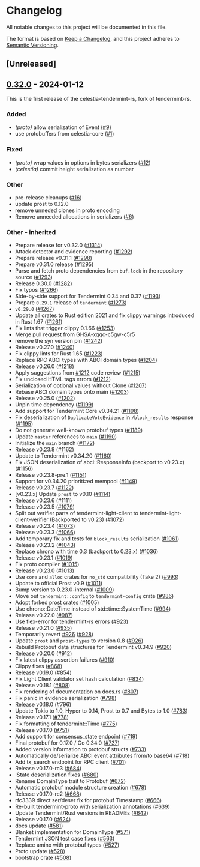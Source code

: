 # Changelog
All notable changes to this project will be documented in this file.

The format is based on [Keep a Changelog](https://keepachangelog.com/en/1.0.0/),
and this project adheres to [Semantic Versioning](https://semver.org/spec/v2.0.0.html).

## [Unreleased]

## [0.32.0](https://github.com/eigerco/celestia-tendermint-rs/releases/tag/celestia-tendermint-proto-v0.32.0) - 2024-01-12

This is the first release of the celestia-tendermint-rs, fork of tendermint-rs.

### Added
- *(proto)* allow serialization of Event ([#9](https://github.com/eigerco/celestia-tendermint-rs/pull/9))
- use protobuffers from celestia-core ([#1](https://github.com/eigerco/celestia-tendermint-rs/pull/1))

### Fixed
- *(proto)* wrap values in options in bytes serializers ([#12](https://github.com/eigerco/celestia-tendermint-rs/pull/12))
- *(celestia)* commit height serialization as number

### Other
- pre-release cleanups ([#16](https://github.com/eigerco/celestia-tendermint-rs/pull/16))
- update prost to 0.12.0
- remove unneded clones in proto encoding
- Remove unneeded allocations in serializers ([#6](https://github.com/eigerco/celestia-tendermint-rs/pull/6))

### Other - inherited
- Prepare release for v0.32.0 ([#1314](https://github.com/informalsystems/tendermint-rs/pull/1314))
- Attack detector and evidence reporting ([#1292](https://github.com/informalsystems/tendermint-rs/pull/1292))
- Prepare release v0.31.1 ([#1298](https://github.com/informalsystems/tendermint-rs/pull/1298))
- Prepare v0.31.0 release ([#1295](https://github.com/informalsystems/tendermint-rs/pull/1295))
- Parse and fetch proto dependencies from `buf.lock` in the repository source ([#1293](https://github.com/informalsystems/tendermint-rs/pull/1293))
- Release 0.30.0 ([#1282](https://github.com/informalsystems/tendermint-rs/pull/1282))
- Fix typos ([#1266](https://github.com/informalsystems/tendermint-rs/pull/1266))
- Side-by-side support for Tendermint 0.34 and 0.37 ([#1193](https://github.com/informalsystems/tendermint-rs/pull/1193))
- Prepare `0.29.1` release of `tendermint` ([#1273](https://github.com/informalsystems/tendermint-rs/pull/1273))
- `v0.29.0` ([#1267](https://github.com/informalsystems/tendermint-rs/pull/1267))
- Update all crates to Rust edition 2021 and fix clippy warnings introduced in Rust 1.67 ([#1261](https://github.com/informalsystems/tendermint-rs/pull/1261))
- Fix lints that trigger clippy 0.1.66 ([#1253](https://github.com/informalsystems/tendermint-rs/pull/1253))
- Merge pull request from GHSA-xqqc-c5gw-c5r5
- remove the syn version pin ([#1242](https://github.com/informalsystems/tendermint-rs/pull/1242))
- Release v0.27.0 ([#1240](https://github.com/informalsystems/tendermint-rs/pull/1240))
- Fix clippy lints for Rust 1.65 ([#1223](https://github.com/informalsystems/tendermint-rs/pull/1223))
- Replace RPC ABCI types with ABCI domain types ([#1204](https://github.com/informalsystems/tendermint-rs/pull/1204))
- Release v0.26.0 ([#1218](https://github.com/informalsystems/tendermint-rs/pull/1218))
- Apply suggestions from [#1212](https://github.com/informalsystems/tendermint-rs/pull/1212) code review ([#1215](https://github.com/informalsystems/tendermint-rs/pull/1215))
- Fix unclosed HTML tags errors ([#1212](https://github.com/informalsystems/tendermint-rs/pull/1212))
- Serialization of optional values without Clone ([#1207](https://github.com/informalsystems/tendermint-rs/pull/1207))
- Rebase ABCI domain types onto main ([#1203](https://github.com/informalsystems/tendermint-rs/pull/1203))
- Release v0.25.0 ([#1202](https://github.com/informalsystems/tendermint-rs/pull/1202))
- Unpin time dependency ([#1199](https://github.com/informalsystems/tendermint-rs/pull/1199))
- Add support for Tendermint Core v0.34.21 ([#1198](https://github.com/informalsystems/tendermint-rs/pull/1198))
- Fix deserialization of `DuplicateVoteEvidence` in `/block_results` response ([#1195](https://github.com/informalsystems/tendermint-rs/pull/1195))
- Do not generate well-known protobuf types ([#1189](https://github.com/informalsystems/tendermint-rs/pull/1189))
- Update `master` references to `main` ([#1190](https://github.com/informalsystems/tendermint-rs/pull/1190))
- Initialize the `main` branch ([#1172](https://github.com/informalsystems/tendermint-rs/pull/1172))
- Release v0.23.8 ([#1162](https://github.com/informalsystems/tendermint-rs/pull/1162))
- Update to Tendermint v0.34.20 ([#1160](https://github.com/informalsystems/tendermint-rs/pull/1160))
- Fix JSON deserialization of abci::ResponseInfo (backport to v0.23.x) ([#1156](https://github.com/informalsystems/tendermint-rs/pull/1156))
- Release v0.23.8-pre.1 ([#1151](https://github.com/informalsystems/tendermint-rs/pull/1151))
- Support for v0.34.20 prioritized mempool ([#1149](https://github.com/informalsystems/tendermint-rs/pull/1149))
- Release v0.23.7 ([#1122](https://github.com/informalsystems/tendermint-rs/pull/1122))
- [v0.23.x] Update `prost` to v0.10 ([#1114](https://github.com/informalsystems/tendermint-rs/pull/1114))
- Release v0.23.6 ([#1111](https://github.com/informalsystems/tendermint-rs/pull/1111))
- Release v0.23.5 ([#1079](https://github.com/informalsystems/tendermint-rs/pull/1079))
- Split out verifier parts of tendermint-light-client to tendermint-light-client-verifier (Backported to v0.23) ([#1072](https://github.com/informalsystems/tendermint-rs/pull/1072))
- Release v0.23.4 ([#1073](https://github.com/informalsystems/tendermint-rs/pull/1073))
- Release v0.23.3 ([#1066](https://github.com/informalsystems/tendermint-rs/pull/1066))
- Add temporary fix and tests for `block_results` serialization ([#1061](https://github.com/informalsystems/tendermint-rs/pull/1061))
- Release v0.23.2 ([#1043](https://github.com/informalsystems/tendermint-rs/pull/1043))
- Replace chrono with time 0.3 (backport to 0.23.x) ([#1036](https://github.com/informalsystems/tendermint-rs/pull/1036))
- Release v0.23.1 ([#1019](https://github.com/informalsystems/tendermint-rs/pull/1019))
- Fix proto compiler ([#1015](https://github.com/informalsystems/tendermint-rs/pull/1015))
- Release v0.23.0 ([#1013](https://github.com/informalsystems/tendermint-rs/pull/1013))
- Use `core` and `alloc` crates for `no_std` compatibility (Take 2) ([#993](https://github.com/informalsystems/tendermint-rs/pull/993))
- Update to official Prost v0.9 ([#1011](https://github.com/informalsystems/tendermint-rs/pull/1011))
- Bump version to 0.23.0-internal ([#1009](https://github.com/informalsystems/tendermint-rs/pull/1009))
- Move out `tendermint::config` to `tendermint-config` crate ([#986](https://github.com/informalsystems/tendermint-rs/pull/986))
- Adopt forked prost crates ([#1005](https://github.com/informalsystems/tendermint-rs/pull/1005))
- Use chrono::DateTime instead of std::time::SystemTime ([#994](https://github.com/informalsystems/tendermint-rs/pull/994))
- Release v0.22.0 ([#987](https://github.com/informalsystems/tendermint-rs/pull/987))
- Use flex-error for tendermint-rs errors ([#923](https://github.com/informalsystems/tendermint-rs/pull/923))
- Release v0.21.0 ([#935](https://github.com/informalsystems/tendermint-rs/pull/935))
- Temporarily revert [#926](https://github.com/informalsystems/tendermint-rs/pull/926) ([#928](https://github.com/informalsystems/tendermint-rs/pull/928))
- Update `prost` and `prost-types` to version 0.8 ([#926](https://github.com/informalsystems/tendermint-rs/pull/926))
- Rebuild Protobuf data structures for Tendermint v0.34.9 ([#920](https://github.com/informalsystems/tendermint-rs/pull/920))
- Release v0.20.0 ([#912](https://github.com/informalsystems/tendermint-rs/pull/912))
- Fix latest clippy assertion failures ([#910](https://github.com/informalsystems/tendermint-rs/pull/910))
- Clippy fixes ([#868](https://github.com/informalsystems/tendermint-rs/pull/868))
- Release v0.19.0 ([#854](https://github.com/informalsystems/tendermint-rs/pull/854))
- Fix Light Client validator set hash calculation ([#834](https://github.com/informalsystems/tendermint-rs/pull/834))
- Release v0.18.1 ([#808](https://github.com/informalsystems/tendermint-rs/pull/808))
- Fix rendering of documentation on docs.rs ([#807](https://github.com/informalsystems/tendermint-rs/pull/807))
- Fix panic in evidence serialization ([#798](https://github.com/informalsystems/tendermint-rs/pull/798))
- Release v0.18.0 ([#796](https://github.com/informalsystems/tendermint-rs/pull/796))
- Update Tokio to 1.0, Hyper to 0.14, Prost to 0.7 and Bytes to 1.0 ([#783](https://github.com/informalsystems/tendermint-rs/pull/783))
- Release v0.17.1 ([#778](https://github.com/informalsystems/tendermint-rs/pull/778))
- Fix formatting of tendermint::Time ([#775](https://github.com/informalsystems/tendermint-rs/pull/775))
- Release v0.17.0 ([#751](https://github.com/informalsystems/tendermint-rs/pull/751))
- Add support for consensus_state endpoint ([#719](https://github.com/informalsystems/tendermint-rs/pull/719))
- Final protobuf for 0.17.0 / Go 0.34.0 ([#737](https://github.com/informalsystems/tendermint-rs/pull/737))
- Added version information to protobuf structs ([#733](https://github.com/informalsystems/tendermint-rs/pull/733))
- Automatically de/serialize ABCI event attributes from/to base64 ([#718](https://github.com/informalsystems/tendermint-rs/pull/718))
- Add tx_search endpoint for RPC client ([#701](https://github.com/informalsystems/tendermint-rs/pull/701))
- Release v0.17.0-rc3 ([#684](https://github.com/informalsystems/tendermint-rs/pull/684))
- :State deserialization fixes ([#680](https://github.com/informalsystems/tendermint-rs/pull/680))
- Rename DomainType trait to Protobuf ([#672](https://github.com/informalsystems/tendermint-rs/pull/672))
- Automatic protobuf module structure creation ([#678](https://github.com/informalsystems/tendermint-rs/pull/678))
- Release v0.17.0-rc2 ([#668](https://github.com/informalsystems/tendermint-rs/pull/668))
- rfc3339 direct ser/deser fix for protobuf Timestamp ([#666](https://github.com/informalsystems/tendermint-rs/pull/666))
- Re-built tendermint-proto with serialization annotations ([#639](https://github.com/informalsystems/tendermint-rs/pull/639))
- Update Tendermint/Rust versions in READMEs ([#642](https://github.com/informalsystems/tendermint-rs/pull/642))
- Release v0.17.0 ([#624](https://github.com/informalsystems/tendermint-rs/pull/624))
- docs update ([#581](https://github.com/informalsystems/tendermint-rs/pull/581))
- Blanket implementation for DomainType ([#571](https://github.com/informalsystems/tendermint-rs/pull/571))
- Tendermint JSON test case fixes ([#563](https://github.com/informalsystems/tendermint-rs/pull/563))
- Replace amino with protobuf types ([#527](https://github.com/informalsystems/tendermint-rs/pull/527))
- Proto update ([#528](https://github.com/informalsystems/tendermint-rs/pull/528))
- bootstrap crate ([#508](https://github.com/informalsystems/tendermint-rs/pull/508))
